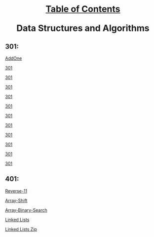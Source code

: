 <h1 align="center">

<u>Table of Contents</u>

Data Structures and Algorithms

</h1>
<h2>301:</h2>

[AddOne](./code-challenges/challenges-01.test.js)

[](./code-challenges/challenges-02.test.js)

[301](./code-challenges/challenges-03.test.js)

[301](./code-challenges/challenges-04.test.js)

[301](./code-challenges/challenges-05.test.js)

[301](./code-challenges/challenges-06.test.js)

[301](./code-challenges/challenges-07.test.js)

[301](./code-challenges/challenges-08.test.js)

[301](./code-challenges/challenges-09.test.js)

[301](./code-challenges/challenges-10.test.js)

[301](./code-challenges/challenges-11.test.js)

[301](./code-challenges/challenges-12.test.js)

[301](./code-challenges/challenges-13.test.js)

<h2>401:</h2>

[Reverse-11](./javascript/codechallenges/arrayShift)

[Array-Shift](./javascript/codechallenges/arrayShift)

[Array-Binary-Search](./javascript/codechallenges/arrayShift)

[Linked Lists](./javascript/linked-list)

[Linked Lists Zip](./javascript/llZip)
